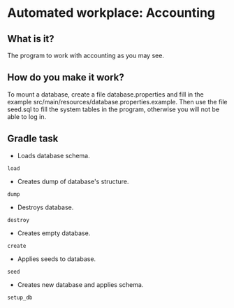 # Automated workplace: Accounting
## What is it?
The program to work with accounting as you may see.
## How do you make it work?
To mount a database, create a file database.properties and fill in the example 
src/main/resources/database.properties.example.
Then use the file seed.sql to fill the system tables in the program, 
otherwise you will not be able to log in.
## Gradle task
* Loads database schema.
```
load
```
* Creates dump of database's structure.
```
dump
```
* Destroys database.
```
destroy
```
* Creates empty database.
```
create
```
* Applies seeds to database.
```
seed
```
* Creates new database and applies schema.
```
setup_db
```
